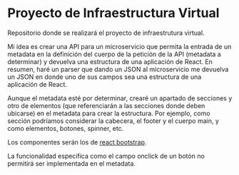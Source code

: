# Proyecto de Infraestructura Virtual

Repositorio donde se realizará el proyecto de infraestrutura virtual.

Mi idea es crear una API para un microservicio que permita la entrada de un metadata en la definición del cuerpo de la petición de la API (metadata a determinar) y devuelva una estructura de una aplicación de React.
En resumen, haré un parser que dando un JSON al microservicio me devuelva un JSON en donde uno de sus campos sea una estructura de una aplicación de React.

Aunque el metadata esté por determinar, crearé un apartado de secciones y otro de elementos (que referenciarán a las secciones donde deben ubicarse) en el metadata para crear la estructura.
Por ejemplo, como sección podríamos considerar la cabecera, el footer y el cuerpo main, y como elementos, botones, spinner, etc.

Los componentes serán los de [react bootstrap](https://react-bootstrap.github.io/components/alerts).

La funcionalidad específica como el campo onclick de un botón no permitirá ser implementada en el metadata.
